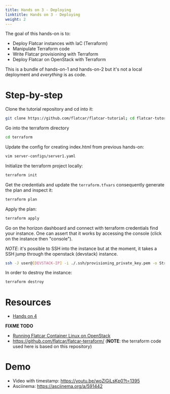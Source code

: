 ```yaml
---
title: Hands on 3 - Deploying
linktitle: Hands on 3 - Deploying
weight: 2
---
```


The goal of this hands-on is to:

* Deploy Flatcar instances with IaC (Terraform)
* Manipulate Terraform code
* Write Flatcar provisioning with Terraform
* Deploy Flatcar on OpenStack with Terraform

This is a bundle of hands-on-1 and hands-on-2 but it's not a local deployment and _everything_ is as code.

# Step-by-step


Clone the tutorial repository and cd into it:

```bash
git clone https://github.com/flatcar/flatcar-tutorial; cd flatcar-tutorial/hands-on-3
```

Go into the terraform directory

```bash
cd terraform
```

Update the config for creating index.html from previous hands-on:

```bash
vim server-configs/server1.yaml
```

Initialize the terraform project locally:

```bash
terraform init
```

Get the credentials and update the `terraform.tfvars` consequently generate the plan and inspect it:

```bash
terraform plan
```

Apply the plan:

```bash
terraform apply
```

Go on the horizon dashboard and connect with terraform credentials find your instance.
One can assert that it works by accessing the console (click on the instance then "console").

_NOTE_: it's possible to SSH into the instance but at the moment, it takes a SSH jump through the openstack (devstack) instance.

```bash
ssh -J user@[DEVSTACK-IP] -i ./.ssh/provisioning_private_key.pem -o StrictHostKeyChecking=no -o UserKnownHostsFile=/dev/null core@[SERVER-IP]
```

In order to destroy the instance:

```bash
terraform destroy
```

# Resources

* [Hands on 4](4-updating)

**FIXME TODO**
* [Running Flatcar Container Linux on OpenStack](https://www.flatcar.org/docs/latest/installing/cloud/openstack/)
* <https://github.com/flatcar/flatcar-terraform/> (__NOTE__: the terraform code used here is based on this repository)

# Demo

* Video with timestamp: <https://youtu.be/woZlGiLsKp0?t=1395>
* Asciinema: <https://asciinema.org/a/591442>
